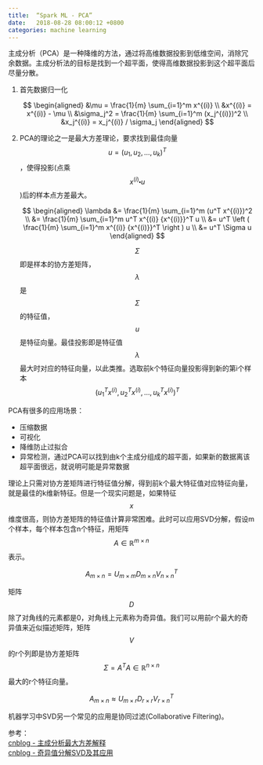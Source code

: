 ```yaml
---
title:  “Spark ML - PCA”
date:   2018-08-28 08:00:12 +0800
categories: machine learning
---
```


主成分析（PCA）是一种降维的方法，通过将高维数据投影到低维空间，消除冗余数据。主成分析法的目标是找到一个超平面，使得高维数据投影到这个超平面后尽量分散。


1. 首先数据归一化

    $$
    \begin{aligned}
    &\mu = \frac{1}{m} \sum_{i=1}^m x^{(i)} \\
    &x^{(i)} = x^{(i)} - \mu \\
    &\sigma_j^2 = \frac{1}{m} \sum_{i=1}^m (x_j^{(i)})^2 \\
    &x_j^{(i)} = x_j^{(i)} / \sigma_j
    \end{aligned}
    $$

2. PCA的理论之一是最大方差理论，要求找到最佳向量$$u=(u_1, u_2, \dots, u_k)^T$$，使得投影(点乘$$x^{(i)} \centerdot u$$)后的样本点方差最大。

    $$
    \begin{aligned}
    \lambda &= \frac{1}{m} \sum_{i=1}^m (u^T x^{(i)})^2 \\
    &= \frac{1}{m} \sum_{i=1}^m u^T x^{(i)} {x^{(i)}}^T u \\
    &= u^T \left ( \frac{1}{m} \sum_{i=1}^m x^{(i)} {x^{(i)}}^T \right ) u \\
    &= u^T \Sigma u
    \end{aligned}
    $$

    $$\Sigma$$即是样本的协方差矩阵，$$\lambda$$是$$\Sigma$$的特征值，$$u$$是特征向量。最佳投影即是特征值$$\lambda$$最大时对应的特征向量，以此类推。选取前k个特征向量投影得到新的第i个样本$$(u_1^Tx^{(i)}, u_2^Tx^{(i)}, \dots, u_k^Tx^{(i)})^T$$

PCA有很多的应用场景：
- 压缩数据
- 可视化
- 降维防止过拟合
- 异常检测，通过PCA可以找到由k个主成分组成的超平面，如果新的数据离该超平面很远，就说明可能是异常数据

理论上只需对协方差矩阵进行特征值分解，得到前k个最大特征值对应特征向量，就是最佳的k维新特征。但是一个现实问题是，如果特征$$x$$维度很高，则协方差矩阵的特征值计算非常困难。此时可以应用SVD分解，假设m个样本，每个样本包含n个特征，用矩阵$$A \in \mathbb{R}^{m \times n}$$表示。

$$
A_{m \times n} = U_{m \times m} D_{m \times n} V^T_{n \times n}
$$

矩阵$$D$$除了对角线的元素都是0，对角线上元素称为奇异值。我们可以用前r个最大的奇异值来近似描述矩阵，矩阵$$V$$的r个列即是协方差矩阵$$\Sigma=A^TA \in \mathbb{R}^{n \times n}$$最大的r个特征向量。

$$
A_{m \times n} \approx U_{m \times r} D_{r \times r} V^T_{r \times n}
$$

机器学习中SVD另一个常见的应用是协同过滤(Collaborative Filtering)。

参考：  
[cnblog - 主成分析最大方差解释](http://www.cnblogs.com/jerrylead/archive/2011/04/18/2020209.html)  
[cnblog - 奇异值分解SVD及其应用](http://www.cnblogs.com/LeftNotEasy/archive/2011/01/19/svd-and-applications.html)
